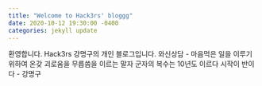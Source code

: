 ```yaml
---
title: "Welcome to Hack3rs' bloggg"
date: 2020-10-12 19:30:00 -0400
categories: jekyll update
---
```


환영합니다.
Hack3rs 강명구의 개인 블로그입니다.
와신상담 - 마음먹은 일을 이루기 위하여 온갖 괴로움을 무릅씀을 이르는 말자
군자의 복수는 10년도 이르다
시작이 반이다 - 강명구
